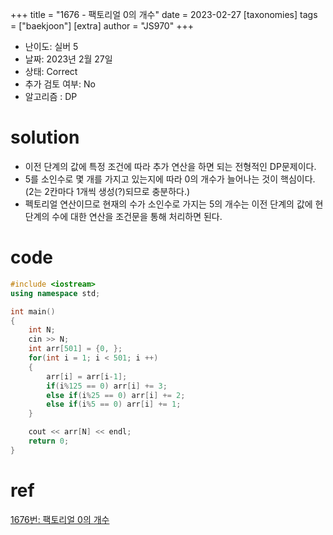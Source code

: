 +++
title = "1676 - 팩토리얼 0의 개수"
date = 2023-02-27
[taxonomies]
tags = ["baekjoon"]
[extra]
author = "JS970"
+++

- 난이도: 실버 5
- 날짜: 2023년 2월 27일
- 상태: Correct
- 추가 검토 여부: No
- 알고리즘 : DP

# solution

- 이전 단계의 값에 특정 조건에 따라 추가 연산을 하면 되는 전형적인 DP문제이다.
- 5를 소인수로 몇 개를 가지고 있는지에 따라 0의 개수가 늘어나는 것이 핵심이다. (2는 2칸마다 1개씩 생성(?)되므로 충분하다.)
- 펙토리얼 연산이므로 현재의 수가 소인수로 가지는 5의 개수는 이전 단계의 값에 현 단계의 수에 대한 연산을 조건문을 통해 처리하면 된다.

# code

```cpp
#include <iostream>
using namespace std;

int main()
{
    int N;
    cin >> N;
    int arr[501] = {0, };
    for(int i = 1; i < 501; i ++)
    {
        arr[i] = arr[i-1];
        if(i%125 == 0) arr[i] += 3;
        else if(i%25 == 0) arr[i] += 2;
        else if(i%5 == 0) arr[i] += 1;
    }

    cout << arr[N] << endl;
    return 0;
}
```

# ref

[1676번: 팩토리얼 0의 개수](https://www.acmicpc.net/problem/1676)